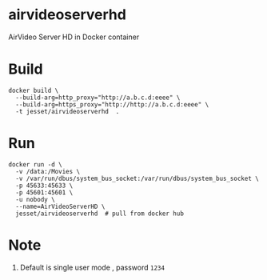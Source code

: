# airvideoserverhd

AirVideo Server HD in Docker container


# Build
```
docker build \
  --build-arg=http_proxy="http://a.b.c.d:eeee" \
  --build-arg=https_proxy="http://http://a.b.c.d:eeee" \
  -t jesset/airvideoserverhd  .

```

# Run

```
docker run -d \
  -v /data:/Movies \
  -v /var/run/dbus/system_bus_socket:/var/run/dbus/system_bus_socket \
  -p 45633:45633 \
  -p 45601:45601 \
  -u nobody \
  --name=AirVideoServerHD \
  jesset/airvideoserverhd  # pull from docker hub

```

# Note
1. Default is single user mode , password `1234`
